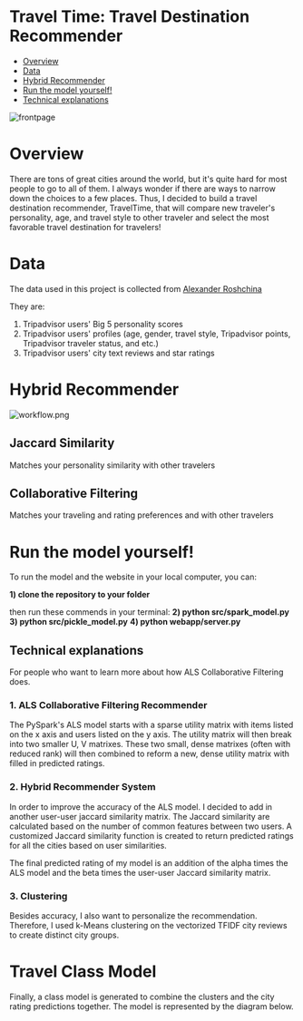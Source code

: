 # Travel Time: Travel Destination Recommender

- [Overview](#Overview)
- [Data](#Data)
- [Hybrid Recommender](#Hybrid-Recommender)
- [Run the model yourself!](#Run-the-model-yourself!)
- [Technical explanations](#Technical-explanations)

![frontpage](https://github.com/kammybdeng/travel-time-rec/blob/master/images/web_frontpage.png)

# Overview
There are tons of great cities around the world, but it's quite hard for most people to go to all of them. I always wonder if there are ways to narrow down the choices to a few places. Thus, I decided to build a travel destination recommender, TravelTime, that will compare new traveler's personality, age, and travel style to other traveler and select the most favorable travel destination for travelers!

# Data
The data used in this project is collected from [Alexander Roshchina](https://www.researchgate.net/publication/301543515_TripAdvisor_dataset_with_personality_scores)

They are:
1) Tripadvisor users' Big 5 personality scores
2) Tripadvisor users' profiles (age, gender, travel style, Tripadvisor points, Tripadvisor traveler status, and etc.)
3) Tripadvisor users' city text reviews and star ratings


# Hybrid Recommender
![workflow.png](https://github.com/kammybdeng/travel-time-rec/blob/master/images/workflow.png)

## Jaccard Similarity
Matches your personality similarity with other travelers

## Collaborative Filtering
Matches your traveling and rating preferences and with other travelers


# Run the model yourself!
To run the model and the website in your local computer, you can:

  **1) clone the repository to your folder**

  then run these commends in your terminal:
  **2) python src/spark_model.py**
  **3) python src/pickle_model.py**
  **4) python webapp/server.py**


## Technical explanations
For people who want to learn more about how ALS Collaborative Filtering does.

### 1. ALS Collaborative Filtering Recommender
The PySpark's ALS model starts with a sparse utility matrix with items listed on the x axis and users listed on the y axis. The utility matrix will then break into two smaller U, V matrixes. These two small, dense matrixes (often with reduced rank) will then combined to reform a new, dense utility matrix with filled in predicted ratings.

###  2. Hybrid Recommender System
In order to improve the accuracy of the ALS model. I decided to add in another user-user jaccard similarity matrix. The Jaccard similarity are calculated based on the number of common features between two users. A customized Jaccard similarity function is created to return predicted ratings for all the cities based on user similarities.

The final predicted rating of my model is an addition of the alpha times the ALS model and the beta times the user-user Jaccard similarity matrix.

### 3. Clustering
Besides accuracy, I also want to personalize the recommendation. Therefore, I used k-Means clustering on the vectorized TFIDF city reviews to create distinct city groups.

# Travel Class Model
Finally, a class model is generated to combine the clusters and the city rating predictions together. The model is represented by the diagram below.
